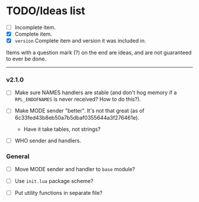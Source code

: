 # TODO/Ideas list
+ [ ] Incomplete item.
+ [x] Complete item.
+ [x] `version` Complete item and version it was included in.

Items with a question mark (?) on the end are ideas, and are not guaranteed to ever be done.

---

### v2.1.0
+ [ ] Make sure NAMES handlers are stable (and don't hog memory if a `RPL_ENDOFNAMES` is never received? How to do this?).

+ [ ] Make MODE sender "better". It's not that great (as of 6c33fed43b8eb50a7b5dbaf0355644a3f276461e).
  + Have it take tables, not strings?

+ [ ] WHO sender and handlers.


### General
+ [ ] Move MODE sender and handler to `base` module?

+ [ ] Use `init.lua` package scheme?
+ [ ] Put utility functions in separate file?
